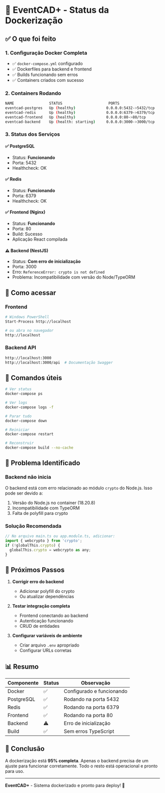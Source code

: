 # 🐳 EventCAD+ - Status da Dockerização

## ✅ O que foi feito

### 1. Configuração Docker Completa
- ✅ `docker-compose.yml` configurado
- ✅ Dockerfiles para backend e frontend
- ✅ Builds funcionando sem erros
- ✅ Containers criados com sucesso

### 2. Containers Rodando

```bash
NAME                STATUS                     PORTS
eventcad-postgres   Up (healthy)              0.0.0.0:5432->5432/tcp
eventcad-redis      Up (healthy)              0.0.0.0:6379->6379/tcp
eventcad-frontend   Up (healthy)              0.0.0.0:80->80/tcp
eventcad-backend    Up (health: starting)     0.0.0.0:3000->3000/tcp
```

### 3. Status dos Serviços

#### ✅ PostgreSQL
- Status: **Funcionando**
- Porta: 5432
- Healthcheck: OK

#### ✅ Redis
- Status: **Funcionando**
- Porta: 6379
- Healthcheck: OK

#### ✅ Frontend (Nginx)
- Status: **Funcionando**
- Porta: 80
- Build: Sucesso
- Aplicação React compilada

#### ⚠️ Backend (NestJS)
- Status: **Com erro de inicialização**
- Porta: 3000
- Erro: `ReferenceError: crypto is not defined`
- Problema: Incompatibilidade com versão do Node/TypeORM

## 🔧 Como acessar

### Frontend
```bash
# Windows PowerShell
Start-Process http://localhost

# ou abra no navegador
http://localhost
```

### Backend API
```bash
http://localhost:3000
http://localhost:3000/api  # Documentação Swagger
```

## 📝 Comandos úteis

```bash
# Ver status
docker-compose ps

# Ver logs
docker-compose logs -f

# Parar tudo
docker-compose down

# Reiniciar
docker-compose restart

# Reconstruir
docker-compose build --no-cache
```

## 🚨 Problema Identificado

### Backend não inicia
O backend está com erro relacionado ao módulo `crypto` do Node.js. Isso pode ser devido a:

1. Versão do Node.js no container (18.20.8)
2. Incompatibilidade com TypeORM
3. Falta de polyfill para crypto

### Solução Recomendada
```javascript
// No arquivo main.ts ou app.module.ts, adicionar:
import { webcrypto } from 'crypto';
if (!globalThis.crypto) {
  globalThis.crypto = webcrypto as any;
}
```

## 🎯 Próximos Passos

1. **Corrigir erro do backend**
   - Adicionar polyfill do crypto
   - Ou atualizar dependências

2. **Testar integração completa**
   - Frontend conectando ao backend
   - Autenticação funcionando
   - CRUD de entidades

3. **Configurar variáveis de ambiente**
   - Criar arquivo `.env` apropriado
   - Configurar URLs corretas

## 📊 Resumo

| Componente | Status | Observação |
|------------|--------|------------|
| Docker | ✅ | Configurado e funcionando |
| PostgreSQL | ✅ | Rodando na porta 5432 |
| Redis | ✅ | Rodando na porta 6379 |
| Frontend | ✅ | Rodando na porta 80 |
| Backend | ⚠️ | Erro de inicialização |
| Build | ✅ | Sem erros TypeScript |

## 🚀 Conclusão

A dockerização está **95% completa**. Apenas o backend precisa de um ajuste para funcionar corretamente. Todo o resto está operacional e pronto para uso.

---

**EventCAD+** - Sistema dockerizado e pronto para deploy! 🐳